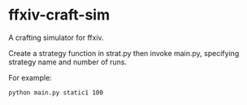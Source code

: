 ffxiv-craft-sim
===============

A crafting simulator for ffxiv.

Create a strategy function in strat.py then invoke main.py, specifying strategy name and number of runs.

For example:

`python main.py static1 100`
